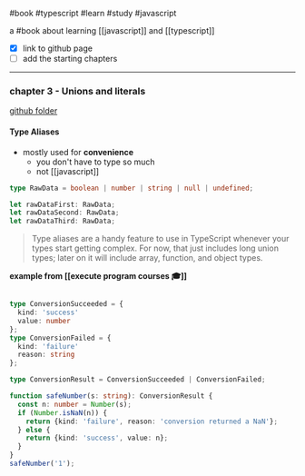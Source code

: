 #book
#typescript 
#learn 
#study 
#javascript 

a #book about learning [[javascript]] and [[typescript]]

- [x] link to github page
- [ ] add the starting chapters

---
### chapter 3 - Unions and literals
[github folder](https://github.com/UglyWillDuckling/typescript-projects/tree/main/projects/unions-and-literals)
#### **Type Aliases**
- mostly used for **convenience**
	- you don't have to type so much
	- not [[javascript]]

```typescript
type RawData = boolean | number | string | null | undefined;

let rawDataFirst: RawData;
let rawDataSecond: RawData;
let rawDataThird: RawData;
```

> Type aliases are a handy feature to use in TypeScript whenever your types start getting complex. For now, that just includes long union types; later on it will include array, function, and object types.

**example from [[execute program courses 🎓]]**
```typescript

type ConversionSucceeded = {
  kind: 'success'
  value: number
};
type ConversionFailed = {
  kind: 'failure'
  reason: string
};

type ConversionResult = ConversionSucceeded | ConversionFailed;

function safeNumber(s: string): ConversionResult {
  const n: number = Number(s);
  if (Number.isNaN(n)) {
    return {kind: 'failure', reason: 'conversion returned a NaN'};
  } else {
    return {kind: 'success', value: n};
  }
}
safeNumber('1');
```


